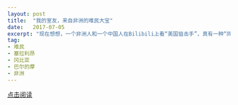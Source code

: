 ```yaml
---
layout: post
title:  "我的室友，来自非洲的难民大宝"
date:   2017-07-05
excerpt: "现在想想，一个非洲人和一个中国人在Bilibili上看“美国狙击手”，真有一种“同住地球村”的感觉。"
tag:
- 难民
- 塞拉利昂
- 冈比亚
- 巴尔的摩
- 非洲
---
```


<a href="https://zhuanlan.zhihu.com/p/27722095" target="_blank">点击阅读</a>